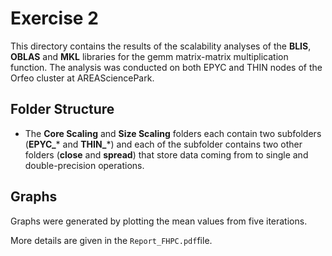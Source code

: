 # Exercise 2
This directory contains the results of the scalability analyses of the **BLIS**, **OBLAS** and **MKL** libraries for the gemm matrix-matrix multiplication function. The analysis was conducted on both EPYC and THIN nodes of the Orfeo cluster at AREASciencePark.

## Folder Structure

- The **Core Scaling** and **Size Scaling** folders each contain two subfolders (**EPYC_*** and **THIN_***) and each of the subfolder contains two other folders (**close** and **spread**) that store data coming from to single and double-precision operations.

## Graphs

Graphs were generated by plotting the mean values from five iterations.

More details are given in the `Report_FHPC.pdf`file.
